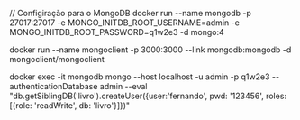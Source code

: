 // Configiração para o MongoDB
docker run --name mongodb -p 27017:27017 -e MONGO_INITDB_ROOT_USERNAME=admin -e MONGO_INITDB_ROOT_PASSWORD=q1w2e3 -d mongo:4

docker run --name mongoclient -p 3000:3000 --link mongodb:mongodb -d mongoclient/mongoclient

docker exec -it mongodb mongo --host localhost -u admin -p q1w2e3 --authenticationDatabase admin --eval "db.getSiblingDB('livro').createUser({user:'fernando', pwd: '123456', roles: [{role: 'readWrite', db: 'livro'}]})"